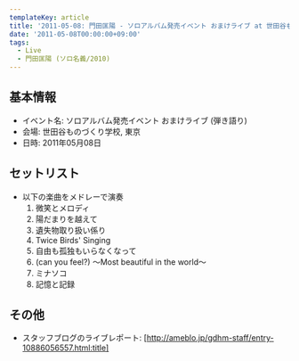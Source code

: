 ```yaml
---
templateKey: article
title: '2011-05-08: 門田匡陽 - ソロアルバム発売イベント おまけライブ at 世田谷ものづくり学校'
date: '2011-05-08T00:00:00+09:00'
tags:
  - Live
  - 門田匡陽 (ソロ名義/2010)
---
```

## 基本情報

* イベント名: ソロアルバム発売イベント おまけライブ (弾き語り)
* 会場: 世田谷ものづくり学校, 東京
* 日時: 2011年05月08日

## セットリスト

* 以下の楽曲をメドレーで演奏
  1. 微笑とメロディ
  1. 陽だまりを越えて
  1. 遺失物取り扱い係り
  1. Twice Birds' Singing
  1. 自由も孤独もいらなくなって
  1. (can you feel?) ～Most beautiful in the world～
  1. ミナソコ
  1. 記憶と記録

## その他

* スタッフブログのライブレポート: [http://ameblo.jp/gdhm-staff/entry-10886056557.html:title]
